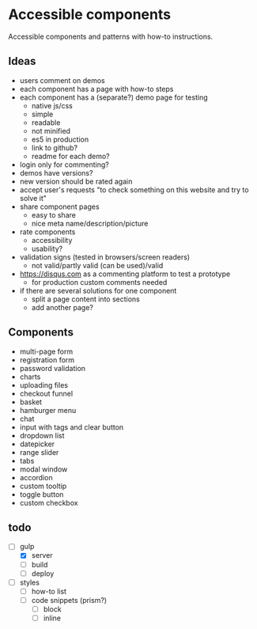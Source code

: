 # Accessible components

Accessible components and patterns with how-to instructions.

## Ideas

- users comment on demos
- each component has a page with how-to steps
- each component has a (separate?) demo page for testing
  - native js/css
  - simple
  - readable
  - not minified
  - es5 in production
  - link to github?
  - readme for each demo?
- login only for commenting?
- demos have versions?
- new version should be rated again
- accept user's requests "to check something on this website and try to solve it"
- share component pages
  - easy to share
  - nice meta name/description/picture
- rate components
  - accessibility
  - usability?
- validation signs (tested in browsers/screen readers)
  - not valid/partly valid (can be used)/valid
- https://disqus.com as a commenting platform to test a prototype
  - for production custom comments needed
- if there are several solutions for one component
  - split a page content into sections
  - add another page?

## Components

- multi-page form
- registration form
- password validation
- charts
- uploading files
- checkout funnel
- basket
- hamburger menu
- chat
- input with tags and clear button
- dropdown list
- datepicker
- range slider
- tabs
- modal window
- accordion
- custom tooltip
- toggle button
- custom checkbox

## todo
- [ ] gulp
  - [x] server
  - [ ] build
  - [ ] deploy
- [ ] styles
  - [ ] how-to list
  - [ ] code snippets (prism?)
    - [ ] block
    - [ ] inline
